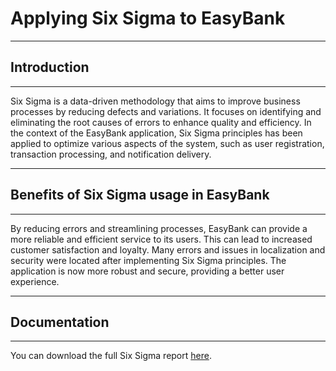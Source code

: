 # Applying Six Sigma to EasyBank

____

## Introduction

____

Six Sigma is a data-driven methodology that aims to improve business processes by reducing defects and variations. It focuses on identifying and eliminating the root causes of errors to enhance quality and efficiency. In the context of the EasyBank application, Six Sigma principles has been applied to optimize various aspects of the system, such as user registration, transaction processing, and notification delivery.

____

## Benefits of Six Sigma usage in EasyBank

____

By reducing errors and streamlining processes, EasyBank can provide a more reliable and efficient service to its users. This can lead to increased customer satisfaction and loyalty. Many errors and issues in localization and security were located after implementing Six Sigma principles. The application is now more robust and secure, providing a better user experience.

____

## Documentation

____

You can download the full Six Sigma report [here](../../main/resources/META-INF/resources/images/EasyBankSixSigma.pdf).
